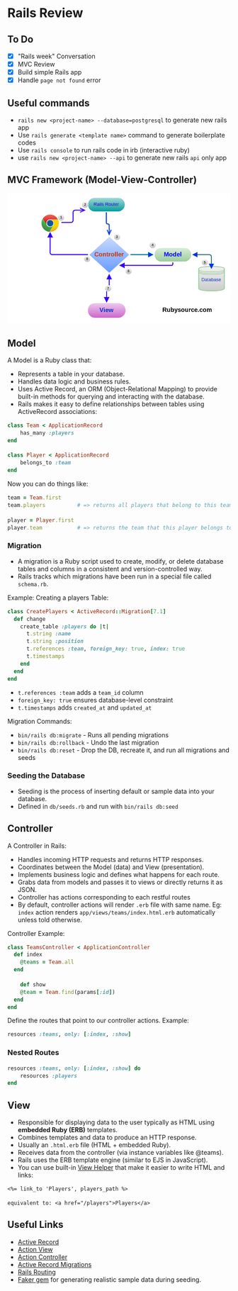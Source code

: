 # Rails Review

## To Do

- [x] "Rails week" Conversation
- [x] MVC Review
- [x] Build simple Rails app
- [x] Handle `page not found` error

## Useful commands

- `rails new <project-name> --database=postgresql` to generate new rails app
- Use `rails generate <template name>` command to generate boilerplate codes
- Use `rails console` to run rails code in irb (interactive ruby)
- use `rails new <project-name> --api` to generate new rails `api` only app

## MVC Framework (Model-View-Controller)

![image](./rails%20mvc.png)

## Model

A Model is a Ruby class that:

- Represents a table in your database.
- Handles data logic and business rules.
- Uses Active Record, an ORM (Object-Relational Mapping) to provide built-in methods for querying and interacting with the database.
- Rails makes it easy to define relationships between tables using ActiveRecord associations:

```ruby
class Team < ApplicationRecord
	has_many :players
end

class Player < ApplicationRecord
	belongs_to :team
end
```

Now you can do things like:

```ruby
team = Team.first
team.players          # => returns all players that belong to this team

player = Player.first
player.team           # => returns the team that this player belongs to
```

### Migration

- A migration is a Ruby script used to create, modify, or delete database tables and columns in a consistent and version-controlled way.
- Rails tracks which migrations have been run in a special file called `schema.rb`.

Example: Creating a players Table:

```ruby
class CreatePlayers < ActiveRecord::Migration[7.1]
  def change
    create_table :players do |t|
      t.string :name
      t.string :position
      t.references :team, foreign_key: true, index: true
      t.timestamps
    end
  end
end
```

- `t.references :team` adds a `team_id` column
- `foreign_key: true` ensures database-level constraint
- `t.timestamps` adds `created_at` and `updated_at`

Migration Commands:

- `bin/rails db:migrate` - Runs all pending migrations
- `bin/rails db:rollback` - Undo the last migration
- `bin/rails db:reset` - Drop the DB, recreate it, and run all migrations and seeds

### Seeding the Database

- Seeding is the process of inserting default or sample data into your database.
- Defined in `db/seeds.rb` and run with `bin/rails db:seed`

## Controller

A Controller in Rails:

- Handles incoming HTTP requests and returns HTTP responses.
- Coordinates between the Model (data) and View (presentation).
- Implements business logic and defines what happens for each route.
- Grabs data from models and passes it to views or directly returns it as JSON.
- Controller has actions corresponding to each restful routes
- By default, controller actions will render `.erb` file with same name. Eg: `index` action renders `app/views/teams/index.html.erb` automatically unless told otherwise.

Controller Example:

```ruby
class TeamsController < ApplicationController
  def index
    @teams = Team.all
  end

	def show
    @team = Team.find(params[:id])
  end
end
```

Define the routes that point to our controller actions. Example:

```ruby
resources :teams, only: [:index, :show]
```

### Nested Routes

```ruby
resources :teams, only: [:index, :show] do
	resources :players
end
```

## View

- Responsible for displaying data to the user typically as HTML using **embedded Ruby (ERB)** templates.
- Combines templates and data to produce an HTTP response.
- Usually an `.html.erb` file (HTML + embedded Ruby).
- Receives data from the controller (via instance variables like @teams).
- Rails uses the ERB template engine (similar to EJS in JavaScript).
- You can use built-in [View Helper](https://guides.rubyonrails.org/v7.0/action_view_helpers.html) that make it easier to write HTML and links:

```code
<%= link_to 'Players', players_path %>

equivalent to: <a href="/players">Players</a>
```

## Useful Links

- [Active Record](https://guides.rubyonrails.org/v7.0/active_record_basics.html)
- [Action View](https://guides.rubyonrails.org/v7.0/action_view_overview.html)
- [Action Controller](https://guides.rubyonrails.org/v7.0/action_controller_overview.html)
- [Active Record Migrations](https://guides.rubyonrails.org/v7.0/active_record_migrations.html)
- [Rails Routing](https://guides.rubyonrails.org/v7.0/routing.html)
- [Faker gem](https://github.com/faker-ruby/faker) for generating realistic sample data during seeding.
